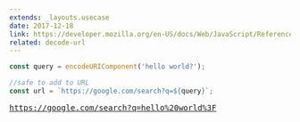 ```yaml
---
extends: _layouts.usecase
date: 2017-12-18
link: https://developer.mozilla.org/en-US/docs/Web/JavaScript/Reference/Global_Objects/encodeURIComponent
related: decode-url
---
```



```javascript
const query = encodeURIComponent('hello world?');

//safe to add to URL
const url = `https://google.com/search?q=${query}`;
```
<pre class="output">
<a href="https://google.com/search?q=hello%20world%3F" target="_blank" rel="noopener">https://google.com/search?q=hello%20world%3F</a>
</pre>

